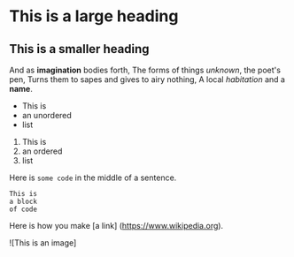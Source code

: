 # This is a large heading 

## This is a smaller heading

And as **imagination** bodies forth,
The forms of things *unknown*, the poet's pen,
Turns them to sapes and gives to airy nothing,
A local *habitation* and a **name**.

- This is
- an unordered
- list

1. This is 
2. an ordered
3. list

Here is `some code` in the middle of a sentence.

```
This is
a block
of code
```

Here is how you make [a link] (https://www.wikipedia.org).

![This is an image]
